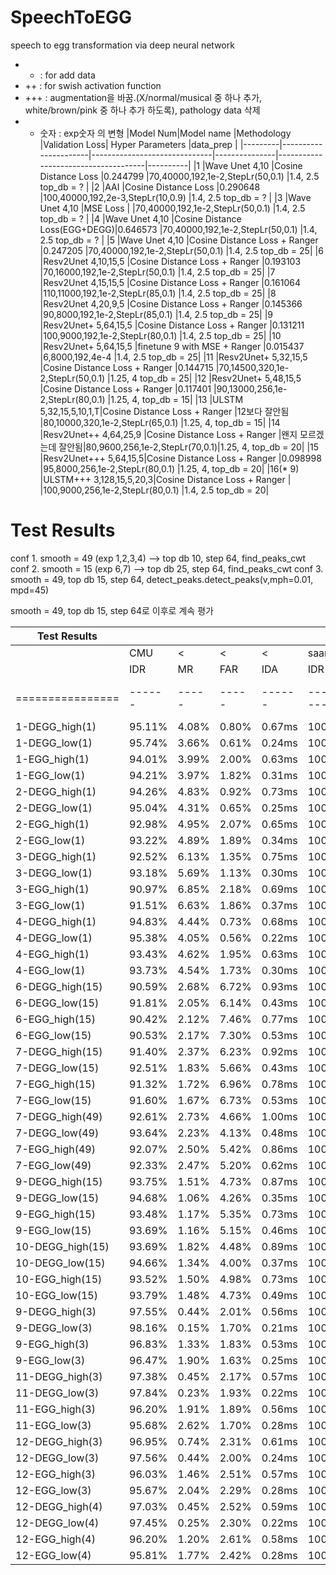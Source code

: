 # SpeechToEGG
speech to egg transformation via deep neural network

- +  : for add data
- ++ : for swish activation function
- +++ : augmentation을 바꿈.(X/normal/musical 중 하나 추가, white/brown/pink 중 하나 추가 하도록), pathology data 삭제
- * 숫자 : exp숫자 의 변형
|Model Num|Model name            |Methodology                   |Validation Loss| Hyper Parameters                    |data_prep |
|---------|----------------------|------------------------------|---------------|-------------------------------------|----------|
|1        |Wave Unet 4,10        |Cosine Distance Loss          |0.244799       |70,40000,192,1e-2,StepLr(50,0.1)     |1.4, 2.5 top_db = ? | 
|2        |AAI                   |Cosine Distance Loss          |0.290648       |100,40000,192,2e-3,StepLr(10,0.9)    |1.4, 2.5 top_db = ? |
|3        |Wave Unet 4,10        |MSE Loss                      |               |70,40000,192,1e-2,StepLr(50,0.1)     |1.4, 2.5 top_db = ? |
|4        |Wave Unet 4,10        |Cosine Distance Loss(EGG+DEGG)|0.646573       |70,40000,192,1e-2,StepLr(50,0.1)     |1.4, 2.5 top_db = ? |
|5        |Wave Unet 4,10        |Cosine Distance Loss + Ranger |0.247205       |70,40000,192,1e-2,StepLr(50,0.1)     |1.4, 2.5 top_db = 25|
|6        |Resv2Unet 4,10,15,5   |Cosine Distance Loss + Ranger |0.193103       |70,16000,192,1e-2,StepLr(50,0.1)     |1.4, 2.5 top_db = 25|
|7        |Resv2Unet 4,15,15,5   |Cosine Distance Loss + Ranger |0.161064       |110,11000,192,1e-2,StepLr(85,0.1)    |1.4, 2.5 top_db = 25|
|8        |Resv2Unet 4,20,9,5    |Cosine Distance Loss + Ranger |0.145366       |90,8000,192,1e-2,StepLr(85,0.1)      |1.4, 2.5 top_db = 25|
|9        |Resv2Unet+ 5,64,15,5  |Cosine Distance Loss + Ranger |0.131211       |100,9000,192,1e-2,StepLr(80,0.1)     |1.4, 2.5 top_db = 25|
|10       |Resv2Unet+ 5,64,15,5  |finetune 9 with MSE + Ranger  |0.015437       |6,8000,192,4e-4                      |1.4, 2.5 top_db = 25|
|11       |Resv2Unet+ 5,32,15,5  |Cosine Distance Loss + Ranger |0.144715       |70,14500,320,1e-2,StepLr(50,0.1)     |1.25, 4  top_db = 25|
|12       |Resv2Unet+ 5,48,15,5  |Cosine Distance Loss + Ranger |0.117401       |90,13000,256,1e-2,StepLr(80,0.1)     |1.25, 4, top_db = 15|
|13       |ULSTM 5,32,15,5,10,1,T|Cosine Distance Loss + Ranger |12보다 잘안됨  |80,10000,320,1e-2,StepLr(65,0.1)     |1.25, 4, top_db = 15|
|14       |Resv2Unet++ 4,64,25,9 |Cosine Distance Loss + Ranger |왠지 모르겠는데 잘안됨|80,9600,256,1e-2,StepLr(70,0.1)|1.25, 4, top_db = 20|
|15       |Resv2Unet+++ 5,64,15,5|Cosine Distance Loss + Ranger |0.098998       |95,8000,256,1e-2,StepLr(80,0.1)     |1.25, 4, top_db = 20|
|16(* 9)  |ULSTM+++ 3,128,15,5,20,3|Cosine Distance Loss + Ranger |             |100,9000,256,1e-2,StepLr(80,0.1)     |1.4, 2.5 top_db = 20|


# Test Results

conf 1. smooth = 49 (exp 1,2,3,4)  --> top db 10, step 64, find_peaks_cwt
conf 2. smooth = 15 (exp 6,7)  --> top db 25, step 64, find_peaks_cwt
conf 3. smooth = 49, top db 15, step 64, detect_peaks.detect_peaks(v,mph=0.01, mpd=45)

smooth = 49, top db 15, step 64로 이후로 계속 평가

| Test Results   |      |     |     |      |             |     |     |       | 
|----------------|------|-----|-----|------|-------------|-----|-----|-------|
|                | CMU  |  <  |  <  |  <   | saarbrucken |  <  | <   |  <    |
|                | IDR  | MR  | FAR | IDA  | IDR         | MR  | FAR | IDA   |
|================|------|-----|-----|------|-------------|-----|-----|-------|
|  1-DEGG_high(1)|95.11%|4.08%|0.80%|0.67ms| 100%        | 0%  | 0%  | 0ms   |
|  1-DEGG_low(1) |95.74%|3.66%|0.61%|0.24ms| 100%        | 0%  | 0%  | 0ms   |
|  1-EGG_high(1) |94.01%|3.99%|2.00%|0.63ms| 100%        | 0%  | 0%  | 0ms   |
|  1-EGG_low(1)  |94.21%|3.97%|1.82%|0.31ms| 100%        | 0%  | 0%  | 0ms   |
|  2-DEGG_high(1)|94.26%|4.83%|0.92%|0.73ms| 100%        | 0%  | 0%  | 0ms   |
|  2-DEGG_low(1) |95.04%|4.31%|0.65%|0.25ms| 100%        | 0%  | 0%  | 0ms   |
|  2-EGG_high(1) |92.98%|4.95%|2.07%|0.65ms| 100%        | 0%  | 0%  | 0ms   |
|  2-EGG_low(1)  |93.22%|4.89%|1.89%|0.34ms| 100%        | 0%  | 0%  | 0ms   |
|  3-DEGG_high(1)|92.52%|6.13%|1.35%|0.75ms| 100%        | 0%  | 0%  | 0ms   |
|  3-DEGG_low(1) |93.18%|5.69%|1.13%|0.30ms| 100%        | 0%  | 0%  | 0ms   |
|  3-EGG_high(1) |90.97%|6.85%|2.18%|0.69ms| 100%        | 0%  | 0%  | 0ms   |
|  3-EGG_low(1)  |91.51%|6.63%|1.86%|0.37ms| 100%        | 0%  | 0%  | 0ms   |
|  4-DEGG_high(1)|94.83%|4.44%|0.73%|0.68ms| 100%        | 0%  | 0%  | 0ms   |
|  4-DEGG_low(1) |95.38%|4.05%|0.56%|0.22ms| 100%        | 0%  | 0%  | 0ms   |
|  4-EGG_high(1) |93.43%|4.62%|1.95%|0.63ms| 100%        | 0%  | 0%  | 0ms   |
|  4-EGG_low(1)  |93.73%|4.54%|1.73%|0.30ms| 100%        | 0%  | 0%  | 0ms   |
|6-DEGG_high(15) |90.59%|2.68%|6.72%|0.93ms| 100%        | 0%  | 0%  | 0ms   |
| 6-DEGG_low(15) |91.81%|2.05%|6.14%|0.43ms| 100%        | 0%  | 0%  | 0ms   |
| 6-EGG_high(15) |90.42%|2.12%|7.46%|0.77ms| 100%        | 0%  | 0%  | 0ms   |
|  6-EGG_low(15) |90.53%|2.17%|7.30%|0.53ms| 100%        | 0%  | 0%  | 0ms   |
|7-DEGG_high(15) |91.40%|2.37%|6.23%|0.92ms| 100%        | 0%  | 0%  | 0ms   |
| 7-DEGG_low(15) |92.51%|1.83%|5.66%|0.43ms| 100%        | 0%  | 0%  | 0ms   |
| 7-EGG_high(15) |91.32%|1.72%|6.96%|0.78ms| 100%        | 0%  | 0%  | 0ms   |
| 7-EGG_low(15)  |91.60%|1.67%|6.73%|0.53ms| 100%        | 0%  | 0%  | 0ms   |
|7-DEGG_high(49) |92.61%|2.73%|4.66%|1.00ms| 100%        | 0%  | 0%  | 0ms   |
| 7-DEGG_low(49) |93.64%|2.23%|4.13%|0.48ms| 100%        | 0%  | 0%  | 0ms   |
| 7-EGG_high(49) |92.07%|2.50%|5.42%|0.86ms| 100%        | 0%  | 0%  | 0ms   |
| 7-EGG_low(49)  |92.33%|2.47%|5.20%|0.62ms| 100%        | 0%  | 0%  | 0ms   |
|9-DEGG_high(15) |93.75%|1.51%|4.73%|0.87ms| 100%        | 0%  | 0%  | 0ms   |
| 9-DEGG_low(15) |94.68%|1.06%|4.26%|0.35ms| 100%        | 0%  | 0%  | 0ms   |
| 9-EGG_high(15) |93.48%|1.17%|5.35%|0.73ms| 100%        | 0%  | 0%  | 0ms   |
| 9-EGG_low(15)  |93.69%|1.16%|5.15%|0.46ms| 100%        | 0%  | 0%  | 0ms   |
|10-DEGG_high(15)|93.69%|1.82%|4.48%|0.89ms| 100%        | 0%  | 0%  | 0ms   |
|10-DEGG_low(15) |94.66%|1.34%|4.00%|0.37ms| 100%        | 0%  | 0%  | 0ms   |
|10-EGG_high(15) |93.52%|1.50%|4.98%|0.73ms| 100%        | 0%  | 0%  | 0ms   |
|10-EGG_low(15)  |93.79%|1.48%|4.73%|0.49ms| 100%        | 0%  | 0%  | 0ms   |
|9-DEGG_high(3)  |97.55%|0.44%|2.01%|0.56ms| 100%        | 0%  | 0%  | 0ms   |
| 9-DEGG_low(3)  |98.16%|0.15%|1.70%|0.21ms| 100%        | 0%  | 0%  | 0ms   |
| 9-EGG_high(3)  |96.83%|1.33%|1.83%|0.53ms| 100%        | 0%  | 0%  | 0ms   |
| 9-EGG_low(3)   |96.47%|1.90%|1.63%|0.25ms| 100%        | 0%  | 0%  | 0ms   |
|11-DEGG_high(3) |97.38%|0.45%|2.17%|0.57ms| 100%        | 0%  | 0%  | 0ms   |
| 11-DEGG_low(3) |97.84%|0.23%|1.93%|0.22ms| 100%        | 0%  | 0%  | 0ms   |
| 11-EGG_high(3) |96.20%|1.91%|1.89%|0.56ms| 100%        | 0%  | 0%  | 0ms   |
| 11-EGG_low(3)  |95.68%|2.62%|1.70%|0.28ms| 100%        | 0%  | 0%  | 0ms   |
|12-DEGG_high(3) |96.95%|0.74%|2.31%|0.61ms| 100%        | 0%  | 0%  | 0ms   |
| 12-DEGG_low(3) |97.56%|0.44%|2.00%|0.24ms| 100%        | 0%  | 0%  | 0ms   |
| 12-EGG_high(3) |96.03%|1.46%|2.51%|0.57ms| 100%        | 0%  | 0%  | 0ms   |
| 12-EGG_low(3)  |95.67%|2.04%|2.29%|0.28ms| 100%        | 0%  | 0%  | 0ms   |
|12-DEGG_high(4) |97.03%|0.45%|2.52%|0.59ms| 100%        | 0%  | 0%  | 0ms   |
| 12-DEGG_low(4) |97.45%|0.25%|2.30%|0.22ms| 100%        | 0%  | 0%  | 0ms   |
| 12-EGG_high(4) |96.20%|1.20%|2.61%|0.58ms| 100%        | 0%  | 0%  | 0ms   |
| 12-EGG_low(4)  |95.81%|1.77%|2.42%|0.28ms| 100%        | 0%  | 0%  | 0ms   |